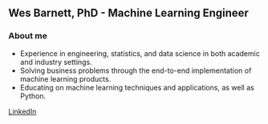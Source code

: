 ## Wes Barnett, PhD - Machine Learning Engineer

### About me

* Experience in engineering, statistics, and data science in both academic and industry settings.
* Solving business problems through the end-to-end implementation of machine learning products.
* Educating on machine learning techniques and applications, as well as Python.

[LinkedIn](https://linkedin.com/in/wesbarnett)
